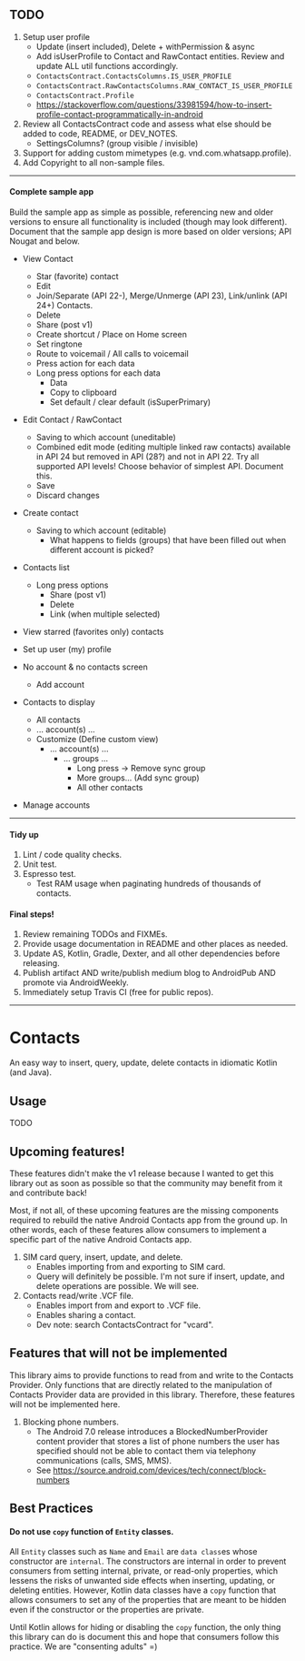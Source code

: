 ## TODO

1. Setup user profile
    - Update (insert included), Delete + withPermission & async
    - Add isUserProfile to Contact and RawContact entities. Review and update ALL util functions accordingly.
    - `ContactsContract.ContactsColumns.IS_USER_PROFILE`
    - `ContactsContract.RawContactsColumns.RAW_CONTACT_IS_USER_PROFILE`
    - `ContactsContract.Profile`
    - https://stackoverflow.com/questions/33981594/how-to-insert-profile-contact-programmatically-in-android
2. Review all ContactsContract code and assess what else should be added to code, README, or DEV_NOTES.
    - SettingsColumns? (group visible / invisible)
3. Support for adding custom mimetypes (e.g. vnd.com.whatsapp.profile).
4. Add Copyright to all non-sample files.

----------------------------------------------------------------------------------------------------

#### Complete sample app

Build the sample app as simple as possible, referencing new and older versions to ensure all
functionality is included (though may look different). Document that the sample app design is more 
based on older versions; API Nougat and below.

- View Contact
    - Star (favorite) contact
    - Edit
    - Join/Separate (API 22-), Merge/Unmerge (API 23), Link/unlink (API 24+) Contacts.
    - Delete
    - Share (post v1)
    - Create shortcut / Place on Home screen
    - Set ringtone
    - Route to voicemail / All calls to voicemail
    - Press action for each data
    - Long press options for each data
      - Data
      - Copy to clipboard
      - Set default / clear default (isSuperPrimary)
      
- Edit Contact / RawContact
    - Saving to which account (uneditable)
    - Combined edit mode (editing multiple linked raw contacts) available in API 24 but removed in
      API (28?) and not in API 22. Try all supported API levels! Choose behavior of simplest API. 
      Document this.
    - Save
    - Discard changes
    
- Create contact
    - Saving to which account (editable)
        - What happens to fields (groups) that have been filled out when different account is picked?
        
- Contacts list
    - Long press options
      - Share (post v1)
      - Delete
      - Link (when multiple selected)
                
- View starred (favorites only) contacts

- Set up user (my) profile
    
- No account & no contacts screen
    - Add account

- Contacts to display
    - All contacts
    - ... account(s) ...
    - Customize (Define custom view)
        - ... account(s) ...
            - ... groups ... 
                - Long press -> Remove sync group
                - More groups... (Add sync group)
                - All other contacts
                
- Manage accounts
    
----------------------------------------------------------------------------------------------------

#### Tidy up

1. Lint / code quality checks.
2. Unit test.
3. Espresso test.
    - Test RAM usage when paginating hundreds of thousands of contacts.

#### Final steps!

1. Review remaining TODOs and FIXMEs.
2. Provide usage documentation in README and other places as needed.
3. Update AS, Kotlin, Gradle, Dexter, and all other dependencies before releasing.
4. Publish artifact AND write/publish medium blog to AndroidPub AND promote via AndroidWeekly.
5. Immediately setup Travis CI (free for public repos).

----------------------------------------------------------------------------------------------------

# Contacts

An easy way to insert, query, update, delete contacts in idiomatic Kotlin (and Java).

## Usage

TODO


## Upcoming features!

These features didn't make the v1 release because I wanted to get this library out as soon as 
possible so that the community may benefit from it and contribute back!

Most, if not all, of these upcoming features are the missing components required to rebuild the
native Android Contacts app from the ground up. In other words, each of these features allow 
consumers to implement a specific part of the native Android Contacts app.

1. SIM card query, insert, update, and delete.
    - Enables importing from and exporting to SIM card.
    - Query will definitely be possible. I'm not sure if insert, update, and delete operations
      are possible. We will see.
2. Contacts read/write .VCF file.
    - Enables import from and export to .VCF file.
    - Enables sharing a contact.
    - Dev note: search ContactsContract for "vcard".
    
## Features that will not be implemented

This library aims to provide functions to read from and write to the Contacts Provider. Only 
functions that are directly related to the manipulation of Contacts Provider data are provided in
this library. Therefore, these features will not be implemented here.

1. Blocking phone numbers.
    - The Android 7.0 release introduces a BlockedNumberProvider content provider that stores a list
      of phone numbers the user has specified should not be able to contact them via telephony 
      communications (calls, SMS, MMS).
    - See https://source.android.com/devices/tech/connect/block-numbers

## Best Practices

#### Do not use `copy` function of `Entity` classes.

All `Entity` classes such as `Name` and `Email` are `data class`es whose constructor are `internal`.
The constructors are internal in order to prevent consumers from setting internal, private, or
read-only properties, which lessens the risks of unwanted side effects when inserting, updating, or
deleting entities. However, Kotlin data classes have a `copy` function that allows consumers to set
any of the properties that are meant to be hidden even if the constructor or the properties are 
private.

Until Kotlin allows for hiding or disabling the `copy` function, the only thing this library can do
is document this and hope that consumers follow this practice. We are "consenting adults" =)
